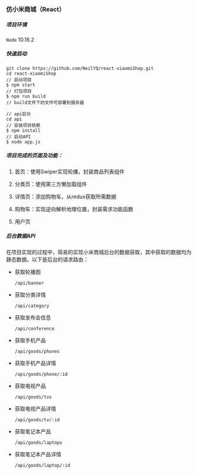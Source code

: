 ### 仿小米商城（React）

##### 项目环境

`Node`	10.16.2

##### 快速启动

```
git clone https://github.com/NeilYQ/react-xiaomiShop.git
cd react-xiaomiShop
// 启动项目
$ npm start
// 打包项目
$ npm run build
// build文件下的文件可部署到服务器

// api启功
cd api
// 安装项目依赖
$ npm install
// 启动API
$ node app.js
```

##### 项目完成的页面及功能：

1. 首页：使用Swiper实现轮播，封装商品列表组件

2. 分类页：使用第三方懒加载组件

3. 详情页：添加购物车，从redux获取所需数据

4. 购物车：实现逆向解析地理位置，封装需求功能函数

5. 用户页

   

##### 后台数据API

在项目实现的过程中，简易的实现小米商城后台的数据获取，其中获取的数据均为静态数据。以下是后台的请求路由：

- 获取轮播图

   `/api/banner`
   
- 获取分类详情

   `/api/category`
   
- 获取发布会信息

   `/api/conference`
   
- 获取手机产品
   
   `/api/goods/phones`
   
- 获取手机产品详情

   `/api/goods/phone/:id`
   
- 获取电视产品

   `/api/goods/tvs`
   
- 获取电视产品详情

   `/api/goods/tv/:id`
   
- 获取笔记本产品

   `/api/goods/laptops`
   
- 获取笔记本产品详情

   `/api/goods/laptop/:id`


